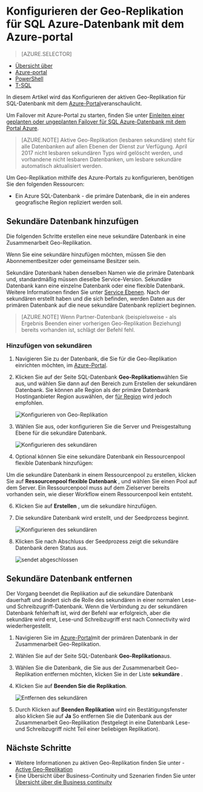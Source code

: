 <properties 
    pageTitle="Konfigurieren von Geo-Replikation für SQL Azure-Datenbank mit dem Portal Azure | Microsoft Azure" 
    description="Konfigurieren von Geo-Replikation für Azure SQL-Datenbank mit dem Azure-portal" 
    services="sql-database" 
    documentationCenter="" 
    authors="stevestein" 
    manager="jhubbard" 
    editor=""/>

<tags
    ms.service="sql-database"
    ms.devlang="NA"
    ms.topic="article"
    ms.tgt_pltfrm="NA"
    ms.workload="NA"
    ms.date="10/18/2016"
    ms.author="sstein"/>

# <a name="configure-geo-replication-for-azure-sql-database-with-the-azure-portal"></a>Konfigurieren der Geo-Replikation für SQL Azure-Datenbank mit dem Azure-portal


> [AZURE.SELECTOR]
- [Übersicht über](sql-database-geo-replication-overview.md)
- [Azure-portal](sql-database-geo-replication-portal.md)
- [PowerShell](sql-database-geo-replication-powershell.md)
- [T-SQL](sql-database-geo-replication-transact-sql.md)

In diesem Artikel wird das Konfigurieren der aktiven Geo-Replikation für SQL-Datenbank mit dem [Azure-Portal](http://portal.azure.com)veranschaulicht.

Um Failover mit Azure-Portal zu starten, finden Sie unter [Einleiten einer geplanten oder ungeplanten Failover für SQL Azure-Datenbank mit dem Portal Azure](sql-database-geo-replication-failover-portal.md).

>[AZURE.NOTE] Aktive Geo-Replikation (lesbaren sekundäre) steht für alle Datenbanken auf allen Ebenen der Dienst zur Verfügung. April 2017 nicht lesbaren sekundären Typs wird gelöscht werden, und vorhandene nicht lesbaren Datenbanken, um lesbare sekundäre automatisch aktualisiert werden.

Um Geo-Replikation mithilfe des Azure-Portals zu konfigurieren, benötigen Sie den folgenden Ressourcen:

- Ein Azure SQL-Datenbank - die primäre Datenbank, die in ein anderes geografische Region repliziert werden soll.

## <a name="add-secondary-database"></a>Sekundäre Datenbank hinzufügen

Die folgenden Schritte erstellen eine neue sekundäre Datenbank in eine Zusammenarbeit Geo-Replikation.  

Wenn Sie eine sekundäre hinzufügen möchten, müssen Sie den Abonnementbesitzer oder gemeinsame Besitzer sein. 

Sekundäre Datenbank haben denselben Namen wie die primäre Datenbank und, standardmäßig müssen dieselbe Service-Version. Sekundäre Datenbank kann eine einzelne Datenbank oder eine flexible Datenbank. Weitere Informationen finden Sie unter [Service Ebenen](sql-database-service-tiers.md).
Nach der sekundären erstellt haben und die sich befinden, werden Daten aus der primären Datenbank auf die neue sekundäre Datenbank repliziert beginnen. 

> [AZURE.NOTE] Wenn Partner-Datenbank (beispielsweise - als Ergebnis Beenden einer vorherigen Geo-Replikation Beziehung) bereits vorhanden ist, schlägt der Befehl fehl.

### <a name="add-secondary"></a>Hinzufügen von sekundären

1. Navigieren Sie zu der Datenbank, die Sie für die Geo-Replikation einrichten möchten, im [Azure-Portal](http://portal.azure.com).
2. Klicken Sie auf der Seite SQL-Datenbank **Geo-Replikation**wählen Sie aus, und wählen Sie dann auf den Bereich zum Erstellen der sekundären Datenbank. Sie können alle Region als der primäre Datenbank Hostinganbieter Region auswählen, der [für Region](../best-practices-availability-paired-regions.md) wird jedoch empfohlen.

    ![Konfigurieren von Geo-Replikation](./media/sql-database-geo-replication-portal/configure-geo-replication.png)


4. Wählen Sie aus, oder konfigurieren Sie die Server und Preisgestaltung Ebene für die sekundäre Datenbank.

    ![Konfigurieren des sekundären](./media/sql-database-geo-replication-portal/create-secondary.png)

5. Optional können Sie eine sekundäre Datenbank ein Ressourcenpool flexible Datenbank hinzufügen:

 Um die sekundäre Datenbank in einem Ressourcenpool zu erstellen, klicken Sie auf **Ressourcenpool flexible Datenbank** , und wählen Sie einen Pool auf dem Server. Ein Ressourcenpool muss auf dem Zielserver bereits vorhanden sein, wie dieser Workflow einem Ressourcenpool kein entsteht.

6. Klicken Sie auf **Erstellen** , um die sekundäre hinzufügen.
 
6. Die sekundäre Datenbank wird erstellt, und der Seedprozess beginnt. 
 
    ![Konfigurieren des sekundären](./media/sql-database-geo-replication-portal/seeding0.png)

7. Klicken Sie nach Abschluss der Seedprozess zeigt die sekundäre Datenbank deren Status aus.

    ![sendet abgeschlossen](./media/sql-database-geo-replication-portal/seeding-complete.png)


## <a name="remove-secondary-database"></a>Sekundäre Datenbank entfernen

Der Vorgang beendet die Replikation auf die sekundäre Datenbank dauerhaft und ändert sich die Rolle des sekundären in einer normalen Lese-und Schreibzugriff-Datenbank. Wenn die Verbindung zu der sekundären Datenbank fehlerhaft ist, wird der Befehl war erfolgreich, aber die sekundäre wird erst, Lese-und Schreibzugriff erst nach Connectivity wird wiederhergestellt.  

1. Navigieren Sie im [Azure-Portal](http://portal.azure.com)mit der primären Datenbank in der Zusammenarbeit Geo-Replikation.
2. Wählen Sie auf der Seite SQL-Datenbank **Geo-Replikation**aus.
3. Wählen Sie die Datenbank, die Sie aus der Zusammenarbeit Geo-Replikation entfernen möchten, klicken Sie in der Liste **sekundäre** .
4. Klicken Sie auf **Beenden Sie die Replikation**.

    ![Entfernen des sekundären](./media/sql-database-geo-replication-portal/remove-secondary.png)

5. Durch Klicken auf **Beenden Replikation** wird ein Bestätigungsfenster also klicken Sie auf **Ja** So entfernen Sie die Datenbank aus der Zusammenarbeit Geo-Replikation (festgelegt in eine Datenbank Lese-und Schreibzugriff nicht Teil einer beliebigen Replikation).


## <a name="next-steps"></a>Nächste Schritte

- Weitere Informationen zu aktiven Geo-Replikation finden Sie unter - [Active Geo-Replikation](sql-database-geo-replication-overview.md)
- Eine Übersicht über Business-Continuity und Szenarien finden Sie unter [Übersicht über die Business continuity](sql-database-business-continuity.md)

